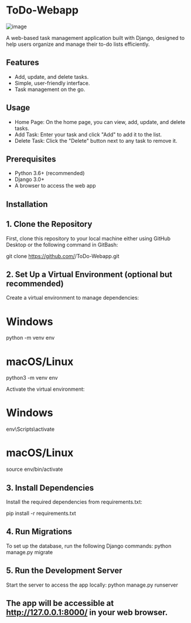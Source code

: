 # ToDo-Webapp

![image](https://github.com/user-attachments/assets/87dfb99a-64df-4f40-822d-7bb67da9a58c)

A web-based task management application built with Django, designed to help users organize and manage their to-do lists efficiently.

## Features
- Add, update, and delete tasks.
- Simple, user-friendly interface.
- Task management on the go.
## Usage
- Home Page: On the home page, you can view, add, update, and delete tasks.
- Add Task: Enter your task and click "Add" to add it to the list.
- Delete Task: Click the "Delete" button next to any task to remove it.


## Prerequisites
- Python 3.6+ (recommended)
- Django 3.0+
- A browser to access the web app

## Installation

## 1. Clone the Repository

 First, clone this repository to your local machine either using GitHub Desktop or the following command in GitBash:
 
 git clone https://github.com/<your-github-username>/ToDo-Webapp.git


## 2. Set Up a Virtual Environment (optional but recommended)
 Create a virtual environment to manage dependencies:

  # Windows
  python -m venv env
  
  # macOS/Linux
  python3 -m venv env

 Activate the virtual environment:

  # Windows
  env\Scripts\activate
  
  # macOS/Linux
  source env/bin/activate

## 3. Install Dependencies
 Install the required dependencies from requirements.txt:

  pip install -r requirements.txt

## 4. Run Migrations
 To set up the database, run the following Django commands:
  python manage.py migrate
## 5. Run the Development Server
 Start the server to access the app locally:
  python manage.py runserver

## The app will be accessible at http://127.0.0.1:8000/ in your web browser.

